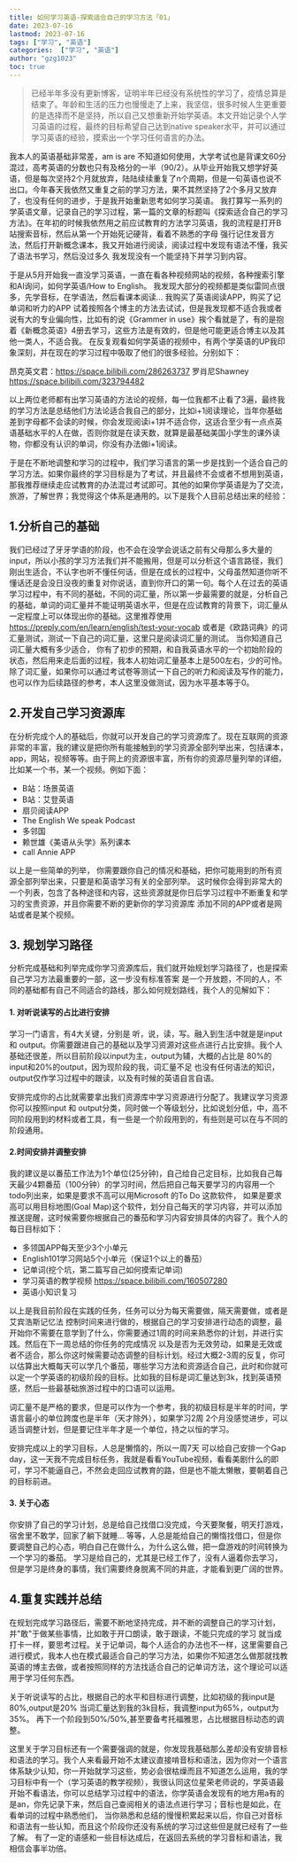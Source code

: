 ```yaml
---
title: 如何学习英语-探索适合自己的学习方法「01」
date: 2023-07-16
lastmod: 2023-07-16
tags: ["学习", "英语"]
categories:  ["学习", "英语"]
author: "gzg1023"
toc: true
---
```


> 已经半年多没有更新博客，证明半年已经没有系统性的学习了，疫情总算是结束了。年龄和生活的压力也慢慢走了上来，我坚信，很多时候人生更重要的是选择而不是坚持，所以自己又想重新开始学英语。本文开始记录个人学习英语的过程，最终的目标希望自己达到native speaker水平，并可以通过学习英语的经验，摸索出一个学习任何语言的办法。

<!--more-->

我本人的英语基础非常差，am is are 不知道如何使用，大学考试也是背课文60分混过，高考英语的分数也只有及格分的一半（90/2）。从毕业开始我又想学好英语，但是每次坚持2个月就放弃，陆陆续续重复了n个周期，但是一句英语也说不出口。今年春天我依然又重复之前的学习方法，果不其然坚持了2个多月又放弃了，也没有任何的进步，于是我开始重新思考如何学习英语。
我打算写一系列的学英语文章，记录自己的学习过程，第一篇的文章的标题叫《探索适合自己的学习方法》。在年初的时候我依然用之前应试教育的方法学习英语，我的流程是打开B站搜索音标，然后从第一个开始死记硬背，看着不熟悉的字母 强行记住发音方法，然后打开新概念课本，我又开始进行阅读，阅读过程中发现有语法不懂，我买了语法书学习，然后没过多久 我发现没有一个能坚持下并学习到内容。

于是从5月开始我一直没学习英语，一直在看各种视频网站的视频，各种搜索引擎和AI询问，如何学英语/How to English。 我发现大部分的视频都是类似雷同点很多，先学音标，在学语法，然后看课本阅读...  我购买了英语阅读APP，购买了记单词和听力的APP 试着按照各个博主的方法去试试，但是我发现都不适合我或者说有大的专业偏向性，比如有的说《Grammer in use》挨个看就是了，有的是抱着《新概念英语》4册去学习，这些方法是有效的，但是他可能更适合博主以及其他一类人，不适合我。 在反复观看如何学英语的视频中，有两个学英语的UP我印象深刻，并在现在的学习过程中吸取了他们的很多经验。分别如下：

昂克英文君：https://space.bilibili.com/286263737
罗肖尼Shawney https://space.bilibili.com/323794482

以上两位老师都有出学习英语的方法论的视频，每一位我都不止看了3遍，最终我的学习方法是总结他们方法论适合我自己的部分，比如i+1阅读理论，当年你基础差到字母都不会读的时候，你会发现阅读i+1并不适合你，这适合至少有一点点英语基础水平的人在做，否则你就是在读天数，就算是最基础美国小学生的课外读物，你都没有认识的单词，你没有办法做i+1阅读。

于是在不断地调整和学习的过程中，我们学习语言的第一步是找到一个适合自己的学习方法。如果你最终的学习目标是为了考试，并且最终不会或者不想用到英语，那我推荐继续走应试教育的办法混过考试即可。其他的如果你学英语是为了交流，旅游，了解世界；我觉得这个体系是通用的。以下是我个人目前总结出来的经验：

## 1.分析自己的基础

我们已经过了牙牙学语的阶段，也不会在没学会说话之前有父母那么多大量的input，所以小孩的学习方法我们并不能搬用，但是可以分析这个语言路径，我们刚出生适合，不认字也听不懂任何话，但是在成长的过程中，父母虽然知道你听不懂话还是会没日没夜的重复对你说话，直到你开口的第一句。每个人在过去的英语学习过程中，有不同的基础，不同的词汇量，所以第一步最需要的就是，分析自己的基础，单词的词汇量并不能证明英语水平，但是在应试教育的背景下，词汇量从一定程度上可以体现出你的基础。这里推荐使用 https://preply.com/en/learn/english/test-your-vocab 或者是《欧路词典》的词汇量测试，测试一下自己的词汇量，这里只是阅读词汇量的测试。 当你知道自己词汇量大概有多少适合， 你有了初步的预期，和自我英语水平的一个初始阶段的状态，然后用来走后面的过程，我本人初始词汇量基本上是500左右，少的可怜。除了词汇量，如果你可以通过考试卷等测试一下自己的听力和阅读及写作的能力，也可以作为后续路径的参考，本人这里没做测试，因为水平基本等于0。

## 2.开发自己学习资源库

在分析完成个人的基础后，你就可以开发自己的学习资源库了。现在互联网的资源非常的丰富，我的建议是把你所有能接触到的学习资源全部列举出来，包括课本，app，网站，视频等等。由于网上的资源很丰富，所有你的资源尽量列举的详细，比如某一个书，某一个视频。例如下面：

* B站：场景英语
* B站：艾登英语
* 扇贝阅读APP
* The English We speak Podcast
* 多邻国
* 赖世雄《美语从头学》系列课本
* call Annie APP

以上是一些简单的列举， 你需要跟你自己的情况和基础，把你可能用到的所有资源全部列举出来，只要是和英语学习有关的全部列举。 这时候你会得到非常大的一个列表，包含了各种途径和内容，这些资源就是你日后学习过程中不断重复和学习的宝贵资源，并且你需要不断的更新你的学习资源库 添加不同的APP或者是网站或者是某个视频。

## 3. 规划学习路径

分析完成基础和列举完成你学习资源库后，我们就开始规划学习路径了，也是探索自己学习方法最重要的一部，这一步没有标准答案 是一个开放题，不同的人，不同的基础都有自己不同适合的路线，那么如何规划路线，我个人的见解如下：

#### 1. 对听说读写的占比进行安排

学习一门语言，有4大关键，分别是 听，说，读，写。融入到生活中就是是input 和 output。你需要跟进自己的基础以及学习资源对这些点进行占比安排。我个人基础还很差，所以目前阶段以input为主，output为辅，大概的占比是 80%的input和20%的output，因为现阶段的我，词汇量不足 也没有任何语法的知识，output仅作学习过程中的跟读，以及有时候的英语自言自语。

安排完成你的占比就需要拿出我们资源库中学习资源进行分配了。我建议学习资源你可以按照input 和 output分类，同时做一个等级划分，比如说划分低，中，高不同阶段用到的材料或者工具，有一些是一个阶段用到的，有些则是可以在与不同的阶段通用。

#### 2.时间安排并调整安排

我的建议是以番茄工作法为1个单位(25分钟)，自己给自己定目标，比如我自己每天最少4颗番茄（100分钟）的学习时间，然后把自己每天要学习的内容用一个todo列出来，如果是要求不高可以用Microsoft 的To Do 这款软件， 如果是要求高可以用目标地图(Goal Map)这个软件，划分自己每天的学习内容，并可以添加推送提醒，这时候需要你根据自己的番茄和学习内容安排具体的内容了。我个人的每日目标如下：

* 多领国APP每天至少3个小单元 
* English101学习网站5个小单元（保证1个以上的番茄）
* 记单词(挖个坑，第二篇写自己如何摸索记单词)
* 学习英语的教学视频 https://space.bilibili.com/160507280
* 英语小知识复习 

以上是我目前阶段在实践的任务，任务可以分为每天需要做，隔天需要做，或者是艾宾浩斯记忆法 控制时间来进行做的，根据自己的学习安排进行动态的调整，最开始你不需要在意学到了什么，你需要通过1周的时间来熟悉你的计划，并进行实践。然后在下一周总结的你任务的完成情况 以及是否为无效劳动，如果是无效或者不适合，那么你这时候需要动态调整的目标计划。经过大概2-3周的反复，你可以估算出大概每天可以学几个番茄，哪些学习方法和资源适合自己，此时和你就可以定一个学英语的初级阶段的目标。比如我的目标是词汇量达到3k，找到英语预感，然后一些最基础旅游过程中的口语可以运用。

词汇量不是严格的要求，但是可以作为一个参考，我的初级目标是半年的时间，学语言最小的单位跨度也是半年（天才除外），如果学习2周 2个月没感觉进步，可以适当调整计划，但是要记住半年才是一个单位，持之以恒的学习。

安排完成以上的学习目标，人总是懒惰的，所以一周7天 可以给自己安排一个Gap day，这一天我不完成目标任务，我就是看看YouTube视频，看看美剧什么的即可，学习不能逼自己，不然会走回应试教育的路，但是也不能太懒散，要朝着自己的目标前进。

#### 3. 关于心态

你安排了自己的学习计划，总是给自己找借口没完成，今天要聚餐，明天打游戏，宿舍里不敢学，回家了躺下就睡... 等等，人总是能给自己的懒惰找借口，但是你要调整自己的心态，明白自己在做什么，为什么这么做，把一盘游戏的时间转换为一个学习的番茄。 学习是给自己的，尤其是已经工作了，没有人逼着你去学习，但是学习是终身的事情，我们需要终身脱离不同的井底，才能看到更广阔的世界。


## 4.重复实践并总结

在规划完成学习路径后，需要不断地坚持完成，并不断的调整自己的学习计划，并"敢"于做某些事情，比如敢于开口朗读，敢于跟读，不能只完成的学习 就当成打卡一样，要思考过程。关于记单词，每个人适合的办法也不一样，这里需要自己进行模式，我本人也在模式最适合自己的学习方法，如果你不知道怎么做那就找教英语的博主去做，或者按照同样的方法找适合自己的记单词方法，这个理论可以适用于学习任何东西。

关于听说读写的占比，根据自己的水平和目标进行调整，比如初级的我input是80%,output是20% 当词汇量达到我的3k目标，我调整input为65%，output为35%。 再下一个阶段到50%/50%,甚至要备考托福雅思，占比根据目标动态的调整。

这里关于学习目标还有一个需要强调的就是，你发现我基础那么差却没有安排音标和语法的学习。我个人来看最开始不太建议直接啃音标和语法，因为你对一个语言体系缺少认知，你一开始就学习这些，势必会很枯燥而且不知道怎么运用，我的学习目标中有一个（学习英语的教学视频），我很认同这位星荣老师说的，学英语最开始不看语法，你可以总结学习过程中的语法，你学英语会发现有的地方用a有的是an，你先记录下来，然后自己查阅相关的语法点进行学习；音标也是如此，在看单词的过程中熟悉他们， 当你熟悉和总结的慢慢积累起来以后，你自己对音标和语法有一些认知，而且这个阶段你还没有系统的学习过这些但是就已经有了一些了解。 有了一定的语感和一些目标达成后，在返回去系统的学习音标和语法，我相信会事半功倍。
